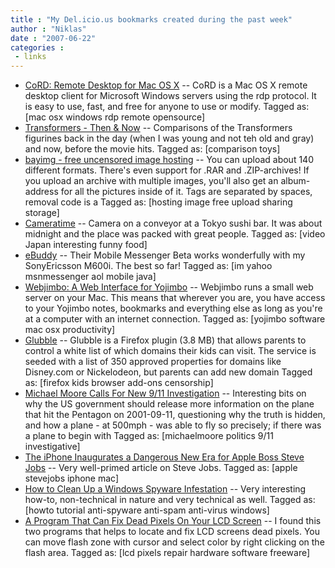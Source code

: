 ```yaml
---
title : "My Del.icio.us bookmarks created during the past week"
author : "Niklas"
date : "2007-06-22"
categories : 
 - links
---
```


- [CoRD: Remote Desktop for Mac OS X](http://cord.sourceforge.net/ "http://cord.sourceforge.net/") -- CoRD is a Mac OS X remote desktop client for Microsoft Windows servers using the rdp protocol. It is easy to use, fast, and free for anyone to use or modify. Tagged as: \[mac osx windows rdp remote opensource\]
- [Transformers - Then & Now](http://www.revproject.com/transformers/default.html "http://www.revproject.com/transformers/default.html") -- Comparisons of the Transformers figurines back in the day (when I was young and not teh old and gray) and now, before the movie hits. Tagged as: \[comparison toys\]
- [bayimg - free uncensored image hosting](http://bayimg.com/ "http://bayimg.com/") -- You can upload about 140 different formats. There's even support for .RAR and .ZIP-archives! If you upload an archive with multiple images, you'll also get an album-address for all the pictures inside of it. Tags are separated by spaces, removal code is a Tagged as: \[hosting image free upload sharing storage\]
- [Cameratime](http://www.beaucoupkevin.com/2007/05/this-video-makes-me-fiercely-happy.html "http://www.beaucoupkevin.com/2007/05/this-video-makes-me-fiercely-happy.html") -- Camera on a conveyor at a Tokyo sushi bar. It was about midnight and the place was packed with great people. Tagged as: \[video Japan interesting funny food\]
- [eBuddy](http://www.ebuddy.com/promo.php "http://www.ebuddy.com/promo.php") -- Their Mobile Messenger Beta works wonderfully with my SonyEricsson M600i. The best so far! Tagged as: \[im yahoo msnmessenger aol mobile java\]
- [Webjimbo: A Web Interface for Yojimbo](http://www.webjimbo.com/ "http://www.webjimbo.com/") -- Webjimbo runs a small web server on your Mac. This means that wherever you are, you have access to your Yojimbo notes, bookmarks and everything else as long as you're at a computer with an internet connection. Tagged as: \[yojimbo software mac osx productivity\]
- [Glubble](http://glubble.com/ "http://glubble.com/") -- Glubble is a Firefox plugin (3.8 MB) that allows parents to control a white list of which domains their kids can visit. The service is seeded with a list of 350 approved properties for domains like Disney.com or Nickelodeon, but parents can add new domain Tagged as: \[firefox kids browser add-ons censorship\]
- [Michael Moore Calls For New 9/11 Investigation](http://www.dailykos.com/story/2007/6/19/101515/249 "http://www.dailykos.com/story/2007/6/19/101515/249") -- Interesting bits on why the US government should release more information on the plane that hit the Pentagon on 2001-09-11, questioning why the truth is hidden, and how a plane - at 500mph - was able to fly so precisely; if there was a plane to begin with Tagged as: \[michaelmoore politics 9/11 investigative\]
- [The iPhone Inaugurates a Dangerous New Era for Apple Boss Steve Jobs](http://nymag.com/news/features/33524 "http://nymag.com/news/features/33524") -- Very well-primed article on Steve Jobs. Tagged as: \[apple stevejobs iphone mac\]
- [How to Clean Up a Windows Spyware Infestation](http://www.codinghorror.com/blog/archives/000888.html "http://www.codinghorror.com/blog/archives/000888.html") -- Very interesting how-to, non-technical in nature and very technical as well. Tagged as: \[howto tutorial anti-spyware anti-spam anti-virus windows\]
- [A Program That Can Fix Dead Pixels On Your LCD Screen](http://www.xcess.info/a_program_that_can_fix_dead_pixels_on_your_lcd_screen_aen.aspx "http://www.xcess.info/a_program_that_can_fix_dead_pixels_on_your_lcd_screen_aen.aspx") -- I found this two programs that helps to locate and fix LCD screens dead pixels. You can move flash zone with cursor and select color by right clicking on the flash area. Tagged as: \[lcd pixels repair hardware software freeware\]
